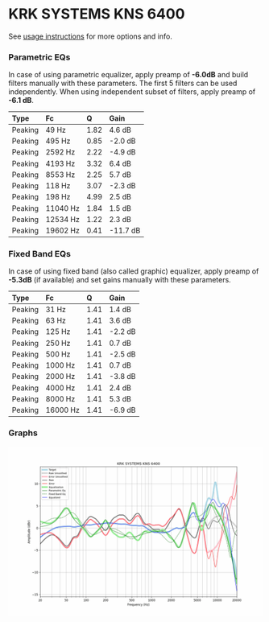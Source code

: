 # KRK SYSTEMS KNS 6400
See [usage instructions](https://github.com/jaakkopasanen/AutoEq#usage) for more options and info.

### Parametric EQs
In case of using parametric equalizer, apply preamp of **-6.0dB** and build filters manually
with these parameters. The first 5 filters can be used independently.
When using independent subset of filters, apply preamp of **-6.1 dB**.

| Type    | Fc       |    Q | Gain     |
|:--------|:---------|:-----|:---------|
| Peaking | 49 Hz    | 1.82 | 4.6 dB   |
| Peaking | 495 Hz   | 0.85 | -2.0 dB  |
| Peaking | 2592 Hz  | 2.22 | -4.9 dB  |
| Peaking | 4193 Hz  | 3.32 | 6.4 dB   |
| Peaking | 8553 Hz  | 2.25 | 5.7 dB   |
| Peaking | 118 Hz   | 3.07 | -2.3 dB  |
| Peaking | 198 Hz   | 4.99 | 2.5 dB   |
| Peaking | 11040 Hz | 1.84 | 1.5 dB   |
| Peaking | 12534 Hz | 1.22 | 2.3 dB   |
| Peaking | 19602 Hz | 0.41 | -11.7 dB |

### Fixed Band EQs
In case of using fixed band (also called graphic) equalizer, apply preamp of **-5.3dB**
(if available) and set gains manually with these parameters.

| Type    | Fc       |    Q | Gain    |
|:--------|:---------|:-----|:--------|
| Peaking | 31 Hz    | 1.41 | 1.4 dB  |
| Peaking | 63 Hz    | 1.41 | 3.6 dB  |
| Peaking | 125 Hz   | 1.41 | -2.2 dB |
| Peaking | 250 Hz   | 1.41 | 0.7 dB  |
| Peaking | 500 Hz   | 1.41 | -2.5 dB |
| Peaking | 1000 Hz  | 1.41 | 0.7 dB  |
| Peaking | 2000 Hz  | 1.41 | -3.8 dB |
| Peaking | 4000 Hz  | 1.41 | 2.4 dB  |
| Peaking | 8000 Hz  | 1.41 | 5.3 dB  |
| Peaking | 16000 Hz | 1.41 | -6.9 dB |

### Graphs
![](./KRK%20SYSTEMS%20KNS%206400.png)